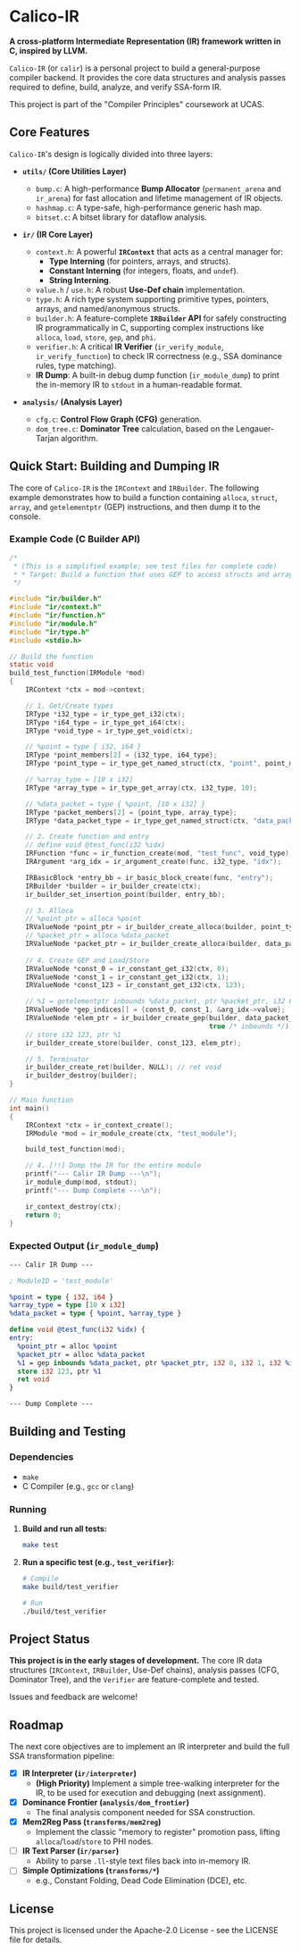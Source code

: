 # Calico-IR

**A cross-platform Intermediate Representation (IR) framework written in C, inspired by LLVM.**

`Calico-IR` (or `calir`) is a personal project to build a general-purpose compiler backend. It provides the core data structures and analysis passes required to define, build, analyze, and verify SSA-form IR.

This project is part of the "Compiler Principles" coursework at UCAS.

## Core Features

`Calico-IR`'s design is logically divided into three layers:

* **`utils/` (Core Utilities Layer)**
    * `bump.c`: A high-performance **Bump Allocator** (`permanent_arena` and `ir_arena`) for fast allocation and lifetime management of IR objects.
    * `hashmap.c`: A type-safe, high-performance generic hash map.
    * `bitset.c`: A bitset library for dataflow analysis.

* **`ir/` (IR Core Layer)**
    * `context.h`: A powerful **`IRContext`** that acts as a central manager for:
        * **Type Interning** (for pointers, arrays, and structs).
        * **Constant Interning** (for integers, floats, and `undef`).
        * **String Interning**.
    * `value.h` / `use.h`: A robust **Use-Def chain** implementation.
    * `type.h`: A rich type system supporting primitive types, pointers, arrays, and named/anonymous structs.
    * `builder.h`: A feature-complete **`IRBuilder` API** for safely constructing IR programmatically in C, supporting complex instructions like `alloca`, `load`, `store`, `gep`, and `phi`.
    * `verifier.h`: A critical **IR Verifier** (`ir_verify_module`, `ir_verify_function`) to check IR correctness (e.g., SSA dominance rules, type matching).
    * **IR Dump**: A built-in debug dump function (`ir_module_dump`) to print the in-memory IR to `stdout` in a human-readable format.

* **`analysis/` (Analysis Layer)**
    * `cfg.c`: **Control Flow Graph (CFG)** generation.
    * `dom_tree.c`: **Dominator Tree** calculation, based on the Lengauer-Tarjan algorithm.

## Quick Start: Building and Dumping IR

The core of `Calico-IR` is the `IRContext` and `IRBuilder`. The following example demonstrates how to build a function containing `alloca`, `struct`, `array`, and `getelementptr` (GEP) instructions, and then dump it to the console.

### Example Code (C Builder API)

```c
/*
 * (This is a simplified example; see test files for complete code)
 * * Target: Build a function that uses GEP to access structs and arrays
 */

#include "ir/builder.h"
#include "ir/context.h"
#include "ir/function.h"
#include "ir/module.h"
#include "ir/type.h"
#include <stdio.h>

// Build the function
static void
build_test_function(IRModule *mod)
{
    IRContext *ctx = mod->context;

    // 1. Get/Create types
    IRType *i32_type = ir_type_get_i32(ctx);
    IRType *i64_type = ir_type_get_i64(ctx);
    IRType *void_type = ir_type_get_void(ctx);

    // %point = type { i32, i64 }
    IRType *point_members[2] = {i32_type, i64_type};
    IRType *point_type = ir_type_get_named_struct(ctx, "point", point_members, 2);

    // %array_type = [10 x i32]
    IRType *array_type = ir_type_get_array(ctx, i32_type, 10);

    // %data_packet = type { %point, [10 x i32] }
    IRType *packet_members[2] = {point_type, array_type};
    IRType *data_packet_type = ir_type_get_named_struct(ctx, "data_packet", packet_members, 2);

    // 2. Create function and entry
    // define void @test_func(i32 %idx)
    IRFunction *func = ir_function_create(mod, "test_func", void_type);
    IRArgument *arg_idx = ir_argument_create(func, i32_type, "idx");

    IRBasicBlock *entry_bb = ir_basic_block_create(func, "entry");
    IRBuilder *builder = ir_builder_create(ctx);
    ir_builder_set_insertion_point(builder, entry_bb);

    // 3. Alloca 
    // %point_ptr = alloca %point
    IRValueNode *point_ptr = ir_builder_create_alloca(builder, point_type);
    // %packet_ptr = alloca %data_packet
    IRValueNode *packet_ptr = ir_builder_create_alloca(builder, data_packet_type);
    
    // 4. Create GEP and Load/Store
    IRValueNode *const_0 = ir_constant_get_i32(ctx, 0);
    IRValueNode *const_1 = ir_constant_get_i32(ctx, 1);
    IRValueNode *const_123 = ir_constant_get_i32(ctx, 123);

    // %1 = getelementptr inbounds %data_packet, ptr %packet_ptr, i32 0, i32 1, i32 %idx
    IRValueNode *gep_indices[] = {const_0, const_1, &arg_idx->value};
    IRValueNode *elem_ptr = ir_builder_create_gep(builder, data_packet_type, packet_ptr, gep_indices, 3,
                                                  true /* inbounds */); 
    // store i32 123, ptr %1
    ir_builder_create_store(builder, const_123, elem_ptr);

    // 5. Terminator
    ir_builder_create_ret(builder, NULL); // ret void
    ir_builder_destroy(builder);
}

// Main function
int main()
{
    IRContext *ctx = ir_context_create();
    IRModule *mod = ir_module_create(ctx, "test_module");

    build_test_function(mod);

    // 4. [!!] Dump the IR for the entire module
    printf("--- Calir IR Dump ---\n");
    ir_module_dump(mod, stdout);
    printf("--- Dump Complete ---\n");

    ir_context_destroy(ctx);
    return 0;
}
````

### Expected Output (`ir_module_dump`)

```llvm
--- Calir IR Dump ---

; ModuleID = 'test_module'

%point = type { i32, i64 }
%array_type = type [10 x i32]
%data_packet = type { %point, %array_type }

define void @test_func(i32 %idx) {
entry:
  %point_ptr = alloc %point
  %packet_ptr = alloc %data_packet
  %1 = gep inbounds %data_packet, ptr %packet_ptr, i32 0, i32 1, i32 %idx
  store i32 123, ptr %1
  ret void
}

--- Dump Complete ---
```

## Building and Testing

### Dependencies

  * `make`
  * C Compiler (e.g., `gcc` or `clang`)

### Running

1.  **Build and run all tests:**

    ```bash
    make test
    ```

2.  **Run a specific test (e.g., `test_verifier`):**

    ```bash
    # Compile
    make build/test_verifier

    # Run
    ./build/test_verifier
    ```

## Project Status

**This project is in the early stages of development.** The core IR data structures (`IRContext`, `IRBuilder`, Use-Def chains), analysis passes (CFG, Dominator Tree), and the `Verifier` are feature-complete and tested.

Issues and feedback are welcome\!

## Roadmap

The next core objectives are to implement an IR interpreter and build the full SSA transformation pipeline:

  - [x] **IR Interpreter (`ir/interpreter`)**
      * **(High Priority)** Implement a simple tree-walking interpreter for the IR, to be used for execution and debugging (next assignment).
  - [x] **Dominance Frontier (`analysis/dom_frontier`)**
      * The final analysis component needed for SSA construction.
  - [x] **Mem2Reg Pass (`transforms/mem2reg`)**
      * Implement the classic "memory to register" promotion pass, lifting `alloca`/`load`/`store` to PHI nodes.
  - [ ] **IR Text Parser (`ir/parser`)**
      * Ability to parse `.ll`-style text files back into in-memory IR.
  - [ ] **Simple Optimizations (`transforms/*`)**
      * e.g., Constant Folding, Dead Code Elimination (DCE), etc.

## License

This project is licensed under the Apache-2.0 License - see the LICENSE file for details.
